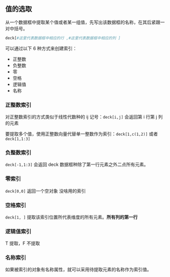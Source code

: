 
## 值的选取

从一个数据框中提取某个值或者某一组值，先写出该数据框的名称，在其后紧跟一对中括号。
```r
deck[#这里代表数据框中相应的行 ,#这里代表数据框中相应的列 ]
```

可以通过以下 6 种方式来创建索引：
- 正整数
- 负整数
- 零
- 空格
- 逻辑值
- 名称

### 正整数索引
对正整数索引的方式类似于线性代数种的 ij 记号：`deck[i,j]` 会返回第 i 行第 j 列的元素

要提取多个值，使用正整数向量代替单一整数作为索引：`deck[1,c(1,2)]` 或者 `deck[1,1:3]`

### 负整数索引
`deck[-1,1:3]`
	会返回 deck 数据框种除了第一行元素之外二点所有元素。

### 零索引
`deck[0,0]`
	返回一个空对象
	没啥用的索引

### 空格索引
`deck[1, ]`
	提取该索引位置所代表维度的所有元素。**所有列的第一行**

### 逻辑值索引
T 提取，F 不提取

### 名称索引
如果被索引的对象有名称属性，就可以采用待提取元素的名称作为索引值。